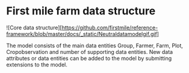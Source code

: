 # First mile farm data structure

![Core data structure][https://github.com/firstmile/reference-framework/blob/master/docs/_static/Neutraldatamodelgif.gif]


The model consists of the main data entities Group, Farmer, Farm, Plot, Cropobservation and number of supporting data entities. New data attributes or data entities can be added to the model by submitting extensions to the model.  

<script src="../_static/docson/widget.js" data-schema="../../_static/first-mile-farm-data-schema.json"></script>

<script src="../_static/docson/widget.js" data-schema="../../_static/first-mile-schema.json"></script>

[Coredatastructure]: https://github.com/firstmile/reference-framework/blob/master/docs/_static/Neutraldatamodelgif.gif "Core data structure first mile farm data"


